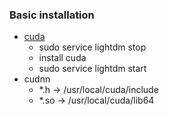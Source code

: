 ### Basic installation
- [cuda][1]
	- sudo service lightdm stop
	- install cuda
	- sudo service lightdm start
- cudnn
	- \*.h -\> /usr/local/cuda/include
	- \*.so -\> /usr/local/cuda/lib64

[1]:	http://docs.nvidia.com/cuda/cuda-installation-guide-linux/index.html#cross-installation